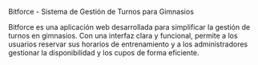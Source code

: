 Bitforce - Sistema de Gestión de Turnos para Gimnasios

Bitforce es una aplicación web desarrollada para simplificar la gestión de turnos en gimnasios. Con una interfaz clara y funcional, permite a los usuarios reservar sus horarios de entrenamiento y a los administradores gestionar la disponibilidad y los cupos de forma eficiente.

